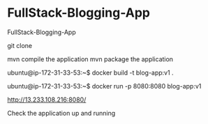 # FullStack-Blogging-App
FullStack-Blogging-App

git clone

mvn compile the application
mvn package the application

ubuntu@ip-172-31-33-53:~$ docker build -t blog-app:v1 .

ubuntu@ip-172-31-33-53:~$ docker run -p 8080:8080 blog-app:v1

http://13.233.108.216:8080/

Check the application up and running
